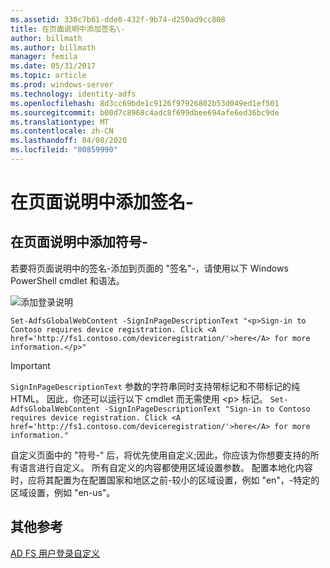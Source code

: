 ```yaml
---
ms.assetid: 330c7b61-dde0-432f-9b74-d250ad9cc808
title: 在页面说明中添加签名\-
author: billmath
ms.author: billmath
manager: femila
ms.date: 05/31/2017
ms.topic: article
ms.prod: windows-server
ms.technology: identity-adfs
ms.openlocfilehash: 8d3cc69bde1c9126f97926802b53d049ed1ef501
ms.sourcegitcommit: b00d7c8968c4adc8f699dbee694afe6ed36bc9de
ms.translationtype: MT
ms.contentlocale: zh-CN
ms.lasthandoff: 04/08/2020
ms.locfileid: "80859990"
---
```

# <a name="add-sign-in-page-description"></a>在页面说明中添加签名\-


## <a name="to-add-sign-in-page-description"></a>在页面说明中添加符号\-  
若要将页面说明中的签名\-添加到页面的 "签名"\-，请使用以下 Windows PowerShell cmdlet 和语法。  

![添加登录说明](media/AD-FS-user-sign-in-customization/ADFS_Blue_Custom2.png)

    Set-AdfsGlobalWebContent -SignInPageDescriptionText "<p>Sign-in to Contoso requires device registration. Click <A href='http://fs1.contoso.com/deviceregistration/'>here</A> for more information.</p>" 
 
  
> [!IMPORTANT]  
> `SignInPageDescriptionText` 参数的字符串同时支持带标记和不带标记的纯 HTML。 因此，你还可以运行以下 cmdlet 而无需使用 &lt;p&gt; 标记。  `Set-AdfsGlobalWebContent -SignInPageDescriptionText "Sign-in to Contoso requires device registration. Click <A href='http://fs1.contoso.com/deviceregistration/'>here</A> for more information." ` 

自定义页面中的 "符号\-" 后，将优先使用自定义;因此，你应该为你想要支持的所有语言进行自定义。 所有自定义的内容都使用区域设置参数。 配置本地化内容时，应将其配置为在配置国家和地区之前\-较小的区域设置，例如 "en"，\-特定的区域设置，例如 "en\-us"。  

## <a name="additional-references"></a>其他参考 
[AD FS 用户登录自定义](AD-FS-user-sign-in-customization.md)  
